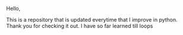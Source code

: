 Hello,

This is a repository that is updated everytime that I improve in python.
Thank you for checking it out.
I have so far learned till loops